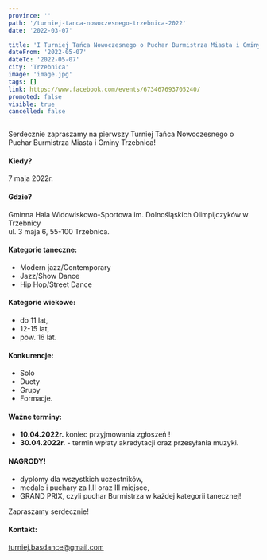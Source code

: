 ```yaml
---
province: ''
path: '/turniej-tanca-nowoczesnego-trzebnica-2022'
date: '2022-03-07'

title: 'I Turniej Tańca Nowoczesnego o Puchar Burmistrza Miasta i Gminy Trzebnica'
dateFrom: '2022-05-07'
dateTo: '2022-05-07'
city: 'Trzebnica'
image: 'image.jpg'
tags: []
link: https://www.facebook.com/events/673467693705240/
promoted: false
visible: true
cancelled: false
---
```

Serdecznie zapraszamy na pierwszy Turniej Tańca Nowoczesnego o Puchar Burmistrza Miasta i Gminy Trzebnica!

#### Kiedy?
7 maja 2022r.

#### Gdzie?
Gminna Hala Widowiskowo-Sportowa im. Dolnośląskich Olimpijczyków w Trzebnicy \
ul. 3 maja 6, 55-100 Trzebnica.

#### Kategorie taneczne:
- Modern jazz/Contemporary
- Jazz/Show Dance
- Hip Hop/Street Dance

#### Kategorie wiekowe:
- do 11 lat,
- 12-15 lat,
- pow. 16 lat.

#### Konkurencje:
- Solo
- Duety
- Grupy
- Formacje.

#### Ważne terminy:
- **10.04.2022r.** koniec przyjmowania zgłoszeń !
- **30.04.2022r.** - termin wpłaty akredytacji oraz przesyłania muzyki.

#### NAGRODY!
- dyplomy dla wszystkich uczestników,
- medale i puchary za I,II oraz III miejsce,
- GRAND PRIX, czyli puchar Burmistrza w każdej kategorii tanecznej!


Zapraszamy serdecznie!

#### Kontakt:
turniej.basdance@gmail.com
